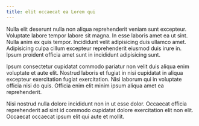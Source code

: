 ```yaml
---
title: elit occaecat ea Lorem qui
---
```


Nulla elit deserunt nulla non aliqua reprehenderit veniam sunt excepteur. Voluptate labore tempor labore sit magna. In esse laboris amet ea ut sint. Nulla anim ex quis tempor. Incididunt velit adipisicing duis ullamco amet. Adipisicing culpa cillum excepteur reprehenderit eiusmod duis irure in. Ipsum proident officia amet sunt in incididunt adipisicing sunt.

Ipsum consectetur cupidatat commodo pariatur non velit duis aliqua enim voluptate et aute elit. Nostrud laboris et fugiat in nisi cupidatat in aliqua excepteur exercitation fugiat exercitation. Nisi laborum qui in voluptate officia nisi do quis. Officia enim elit minim ipsum aliqua amet ea reprehenderit.

Nisi nostrud nulla dolore incididunt non in ut esse dolor. Occaecat officia reprehenderit ad sint id commodo cupidatat dolore exercitation elit non elit. Occaecat occaecat ipsum elit qui aute et mollit.